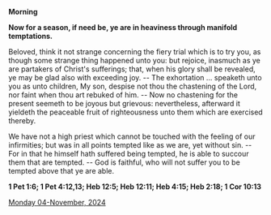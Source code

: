 **Morning**

**Now for a season, if need be, ye are in heaviness through manifold temptations.**
 
Beloved, think it not strange concerning the fiery trial which is to try you, as though some strange thing happened unto you: but rejoice, inasmuch as ye are partakers of Christ's sufferings; that, when his glory shall be revealed, ye may be glad also with exceeding joy. -- The exhortation ... speaketh unto you as unto children, My son, despise not thou the chastening of the Lord, nor faint when thou art rebuked of him. -- Now no chastening for the present seemeth to be joyous but grievous: nevertheless, afterward it yieldeth the peaceable fruit of righteousness unto them which are exercised thereby.
 
We have not a high priest which cannot be touched with the feeling of our infirmities; but was in all points tempted like as we are, yet without sin. -- For in that he himself hath suffered being tempted, he is able to succour them that are tempted. -- God is faithful, who will not suffer you to be tempted above that ye are able.  

**1 Pet 1:6; 1 Pet 4:12,13; Heb 12:5; Heb 12:11; Heb 4:15; Heb 2:18; 1 Cor 10:13**

[Monday 04-November, 2024](https://t.me/daily_light)
